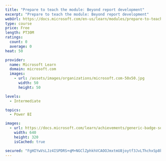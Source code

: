 ```yaml
---
title: "Prepare to teach the module: Beyond report development"
excerpt: "Prepare to teach the module: Beyond report development"
webUrl: https://docs.microsoft.com/en-us/learn/modules/prepare-to-teach-module-beyond-report-development/
type: course
price: Free
length: PT30M
ratings:
  count: 0
  average: 0
heat: 50

provider:
  name: Microsoft Learn
  domain: microsoft.com
  images:
    - url: /assets/images/organizations/microsoft.com-50x50.jpg
      width: 50
      height: 50

levels:
  - Intermediate

topics:
  - Power BI

images:
  - url: https://docs.microsoft.com/learn/achievements/generic-badge-social.png
    width: 640
    height: 320
    isCached: true

secured: "FgHIYwVsLJz4ISPDRS+qM+NGClZphkhVCAOOJmxtmU8joytf3JvLThchxSp8kmZyWa5Bh4jeY7mMmriv/2tbjlNGy7jrda9UjH8LncZvGBnQdae5HAd+tlBMa+2svn0JL10Jp+2x78Xg4B6YOj/ngZqHbfyxHsWYkK0yYXOKhbeUVcENCkvlJ/yljzFNTuOpQTPy8Y5JWPxCvvZ3qk1atz5VRBWj3i/hpYPvK7OR/CtsCybFZdRlXqsIZYXg0hxDXnWoj5hGO+zPYZ6YD2liP3zsNEx1dyAGAUK05Sbvoy0M2hCVSIVwXTdqa8EO20A+sNPGJeDU2NbvlwIpdXpB19VrptTkyqqtFMqsq6u5zHqp9HDpDO6pSvYYv+629HdrWPa+WMfP1hTXWaRSo9KMZQ==;b96vjgO/nCxF7wyqECpL7Q=="
---
```



